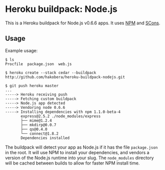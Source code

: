 Heroku buildpack: Node.js
=========================

This is a Heroku buildpack for Node.js v0.6.6 apps.
It uses [NPM](http://npmjs.org/) and [SCons](http://www.scons.org/).

Usage
-----

Example usage:

    $ ls
    Procfile  package.json  web.js

    $ heroku create --stack cedar --buildpack http://github.com/hakobera/heroku-buildpack-nodejs.git

    $ git push heroku master
    ...
    -----> Heroku receiving push
    -----> Fetching custom buildpack
    -----> Node.js app detected
    -----> Vendoring node 0.6.6
    -----> Installing dependencies with npm 1.1.0-beta-4
           express@2.5.2 ./node_modules/express
           ├── mime@1.2.4
           ├── mkdirp@0.0.7
           ├── qs@0.4.0
           └── connect@1.8.2
           Dependencies installed

The buildpack will detect your app as Node.js if it has the file `package.json` in the root.  It will use NPM to install your dependencies, and vendors a version of the Node.js runtime into your slug.  The `node_modules` directory will be cached between builds to allow for faster NPM install time.
